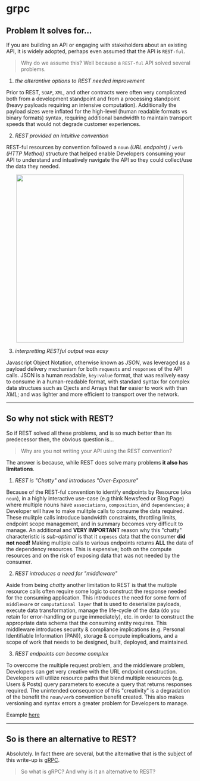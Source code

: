 # grpc 

## Problem It solves for...

If you are building an API or engaging with stakeholders about an existing API, it is widely adopted, perhaps even assumed that the API is `REST-ful`.  

> Why do we assume this? Well because a `REST-ful` API solved several problems. 

1. _the alterantive options to REST needed improvement_ 

Prior to REST, `SOAP`, `XML`, and other contracts were often very complicated both from a development standpoint and from a processing standpoint (heavy payloads requiring an intensive computation). Additionally the payload sizes were inflated for the high-level (human readable formats vs binary formats) syntax, requiring additional bandwidth to maintain transport speeds that would not degrade customer experiences. 

2. _REST provided an intuitive convention_

REST-ful resources by convention followed a `noun` _(URL endpoint)_ / `verb` _(HTTP Method)_ structure that helped enable Developers consuming your API to understand and intuatively navigate the API so they could collect/use the data they needed. 

<p align="center"><img src="https://user-images.githubusercontent.com/8760590/130133350-97feecb8-f59b-4978-ae1d-f5badb321b7d.png" width="450"/></p>

3. _interpretting RESTful output was easy_

Javascript Object Notation, otherwise known as _JSON_, was leveraged as a payload delivery mechanism for both `requests` and `responses` of the API calls. JSON is a human readable, `key:value` format, that was realively easy to consume in a human-readable format, with standard syntax for complex data structues such as Ojects and Arrays that __far__ easier to work with than _XML_; and was lighter and more efficient to transport over the network. 

--------

## So why not stick with REST? 

So if REST solved all these problems, and is so much better than its predecessor then, the obvious question is...

>  Why are you not writing your API using the REST convention?

The answer is because, while REST does solve many problems __it also has limitations__. 

1. _REST is "Chatty" and introduces "Over-Exposure"_

Because of the REST-ful convention to identify endpoints by Resource (aka `noun`), in a highly interactive use-case (e.g think Newsfeed or Blog Page) where multiple nouns have `associations`, `composition`, and `dependencies`; a Developer will have to make mulitple calls to consume the data required. These mulitple calls introduce bandwidth constraints, throttling limits, endpoint scope management, and in summary becomes very difficult to manage. An additional and __VERY IMPORTANT__ reason why this "chatty" characteristic is _sub-optimal_ is that it `exposes` data that the consumer __did not need!__ Making multiple calls to various endpoints returns __ALL__ the data of the dependency resources. This is expensive; both on the compute resources and on the risk of exposing data that was not needed by the consumer. 

2. _REST introduces a need for "middleware"_

Aside from being _chatty_ another limitation to REST is that the multiple resource calls often require some logic to construct the response needed for the consuming application. This introduces the need for some form of `middleware` or `computational layer` that is used to deserialize payloads, execute data transformation, manage the life-cycle of the data (do you retain for error-handling or purge immediately), etc. in order to construct the appropriate data schema that the consuming entity requires. This middleware introduces security & compliance implications (e.g. Personal Identifiable Information (PAN)), storage & compute implications, and a scope of work that needs to be designed, built, deployed, and maintained. 

3. _REST endpoints can become complex_

To overcome the multiple request problem, and the middleware problem, Developers can get very creative with the URL endpoint construction. Developers will utilize resource paths that blend multiple resources (e.g. Users & Posts) query parameters to execute a query that returns responses required. The unintended consequence of this "creativity" is a degradation of the benefit the `noun/verb` convention benefit created. This also makes versioning and syntax errors a greater problem for Developers to manage.

Example [here](https://github.com/rodriggj/gRPC_demo/issues/2)

--------

## So is there an alternative to REST? 

Absolutely. In fact there are several, but the alternative that is the subject of this write-up is [gRPC](https://grpc.io/). 

> So what is gRPC? And why is it an alternative to REST? 




